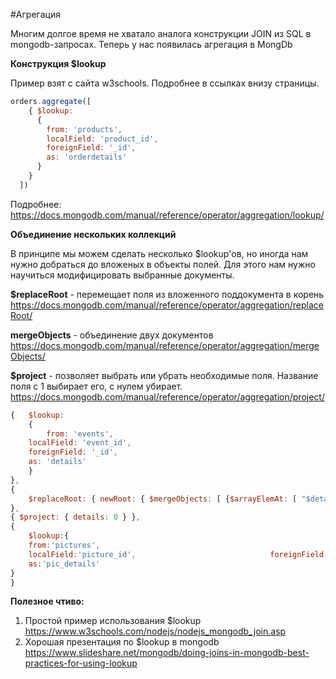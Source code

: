 #Агрегация

Многим долгое время не хватало аналога конструкции JOIN из SQL в mongodb-запросах. Теперь у нас появилась агрегация в MongDb

**Конструкция $lookup**

Пример взят с сайта w3schools. Подробнее в ссылках внизу страницы.

```js
orders.aggregate([
    { $lookup:
      {
        from: 'products',
        localField: 'product_id',
        foreignField: '_id',
        as: 'orderdetails'
      }
    }
  ])
```

Подробнее:
https://docs.mongodb.com/manual/reference/operator/aggregation/lookup/

**Объединение нескольких коллекций**

В принципе мы можем сделать несколько $lookup'ов, но иногда нам нужно добраться до вложеных в объекты полей. Для этого нам нужно научиться модифицировать выбранные документы.


**$replaceRoot** - перемещает поля из вложенного поддокумента в корень
https://docs.mongodb.com/manual/reference/operator/aggregation/replaceRoot/

**mergeObjects** - объединение двух документов
https://docs.mongodb.com/manual/reference/operator/aggregation/mergeObjects/

**$project** - позволяет выбрать или убрать необходимые поля. Название поля с 1 выбирает его, с нулем убирает.
https://docs.mongodb.com/manual/reference/operator/aggregation/project/

```js
{   $lookup:
    {
        from: 'events',
	localField: 'event_id',
	foreignField: '_id',
	as: 'details'
    }
},
{
    $replaceRoot: { newRoot: { $mergeObjects: [ {$arrayElemAt: [ "$details", 0 ] }, "$$ROOT" ] } }
},
{ $project: { details: 0 } },
{
    $lookup:{
    from:'pictures',
    localField:'picture_id',					          foreignField: '_id',
    as:'pic_details'
}
}
```


**Полезное чтиво:**
1. Простой пример использования $lookup
https://www.w3schools.com/nodejs/nodejs_mongodb_join.asp
2. Хорошая презентация по $lookup в mongodb
https://www.slideshare.net/mongodb/doing-joins-in-mongodb-best-practices-for-using-lookup